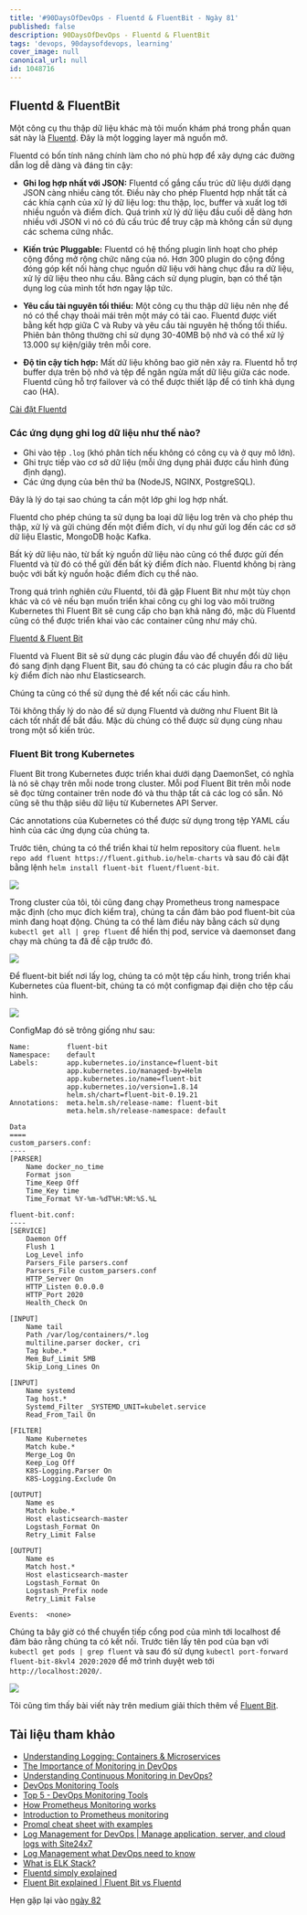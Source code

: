 ```yaml
---
title: '#90DaysOfDevOps - Fluentd & FluentBit - Ngày 81'
published: false
description: 90DaysOfDevOps - Fluentd & FluentBit
tags: 'devops, 90daysofdevops, learning'
cover_image: null
canonical_url: null
id: 1048716
---
```


## Fluentd & FluentBit

Một công cụ thu thập dữ liệu khác mà tôi muốn khám phá trong phần quan sát này là [Fluentd](https://docs.fluentd.org/). Đây là một logging layer mã nguồn mở.

Fluentd có bốn tính năng chính làm cho nó phù hợp để xây dựng các đường dẫn log dễ dàng và đáng tin cậy:

- **Ghi log hợp nhất với JSON:** Fluentd cố gắng cấu trúc dữ liệu dưới dạng JSON càng nhiều càng tốt. Điều này cho phép Fluentd hợp nhất tất cả các khía cạnh của xử lý dữ liệu log: thu thập, lọc, buffer và xuất log tới nhiều nguồn và điểm đích. Quá trình xử lý dữ liệu đầu cuối dễ dàng hơn nhiều với JSON vì nó có đủ cấu trúc để truy cập mà không cần sử dụng các schema cứng nhắc.

- **Kiến trúc Pluggable:** Fluentd có hệ thống plugin linh hoạt cho phép cộng đồng mở rộng chức năng của nó. Hơn 300 plugin do cộng đồng đóng góp kết nối hàng chục nguồn dữ liệu với hàng chục đầu ra dữ liệu, xử lý dữ liệu theo nhu cầu. Bằng cách sử dụng plugin, bạn có thể tận dụng log của mình tốt hơn ngay lập tức.

- **Yêu cầu tài nguyên tối thiểu:** Một công cụ thu thập dữ liệu nên nhẹ để nó có thể chạy thoải mái trên một máy có tải cao. Fluentd được viết bằng kết hợp giữa C và Ruby và yêu cầu tài nguyên hệ thống tối thiểu. Phiên bản thông thường chỉ sử dụng 30-40MB bộ nhớ và có thể xử lý 13.000 sự kiện/giây trên mỗi core.

- **Độ tin cậy tích hợp:** Mất dữ liệu không bao giờ nên xảy ra. Fluentd hỗ trợ buffer dựa trên bộ nhớ và tệp để ngăn ngừa mất dữ liệu giữa các node. Fluentd cũng hỗ trợ failover và có thể được thiết lập để có tính khả dụng cao (HA).

[Cài đặt Fluentd](https://docs.fluentd.org/quickstart#step-1-installing-fluentd)

### Các ứng dụng ghi log dữ liệu như thế nào?

- Ghi vào tệp `.log` (khó phân tích nếu không có công cụ và ở quy mô lớn).
- Ghi trực tiếp vào cơ sở dữ liệu (mỗi ứng dụng phải được cấu hình đúng định dạng).
- Các ứng dụng của bên thứ ba (NodeJS, NGINX, PostgreSQL).

Đây là lý do tại sao chúng ta cần một lớp ghi log hợp nhất.

Fluentd cho phép chúng ta sử dụng ba loại dữ liệu log trên và cho phép thu thập, xử lý và gửi chúng đến một điểm đích, ví dụ như gửi log đến các cơ sở dữ liệu Elastic, MongoDB hoặc Kafka.

Bất kỳ dữ liệu nào, từ bất kỳ nguồn dữ liệu nào cũng có thể được gửi đến Fluentd và từ đó có thể gửi đến bất kỳ điểm đích nào. Fluentd không bị ràng buộc với bất kỳ nguồn hoặc điểm đích cụ thể nào.

Trong quá trình nghiên cứu Fluentd, tôi đã gặp Fluent Bit như một tùy chọn khác và có vẻ nếu bạn muốn triển khai công cụ ghi log vào môi trường Kubernetes thì Fluent Bit sẽ cung cấp cho bạn khả năng đó, mặc dù Fluentd cũng có thể được triển khai vào các container cũng như máy chủ.

[Fluentd & Fluent Bit](https://docs.fluentbit.io/manual/about/fluentd-and-fluent-bit)

Fluentd và Fluent Bit sẽ sử dụng các plugin đầu vào để chuyển đổi dữ liệu đó sang định dạng Fluent Bit, sau đó chúng ta có các plugin đầu ra cho bất kỳ điểm đích nào như Elasticsearch.

Chúng ta cũng có thể sử dụng thẻ để kết nối các cấu hình.

Tôi không thấy lý do nào để sử dụng Fluentd và dường như Fluent Bit là cách tốt nhất để bắt đầu. Mặc dù chúng có thể được sử dụng cùng nhau trong một số kiến trúc.

### Fluent Bit trong Kubernetes

Fluent Bit trong Kubernetes được triển khai dưới dạng DaemonSet, có nghĩa là nó sẽ chạy trên mỗi node trong cluster. Mỗi pod Fluent Bit trên mỗi node sẽ đọc từng container trên node đó và thu thập tất cả các log có sẵn. Nó cũng sẽ thu thập siêu dữ liệu từ Kubernetes API Server.

Các annotations của Kubernetes có thể được sử dụng trong tệp YAML cấu hình của các ứng dụng của chúng ta.

Trước tiên, chúng ta có thể triển khai từ helm repository của fluent. `helm repo add fluent https://fluent.github.io/helm-charts` và sau đó cài đặt bằng lệnh `helm install fluent-bit fluent/fluent-bit`.

![](../../Days/Images/Day81_Monitoring1.png)

Trong cluster của tôi, tôi cũng đang chạy Prometheus trong namespace mặc định (cho mục đích kiểm tra), chúng ta cần đảm bảo pod fluent-bit của mình đang hoạt động. Chúng ta có thể làm điều này bằng cách sử dụng `kubectl get all | grep fluent` để hiển thị pod, service và daemonset đang chạy mà chúng ta đã đề cập trước đó.

![](../../Days/Images/Day81_Monitoring2.png)

Để fluent-bit biết nơi lấy log, chúng ta có một tệp cấu hình, trong triển khai Kubernetes của fluent-bit, chúng ta có một configmap đại diện cho tệp cấu hình.

![](../../Days/Images/Day81_Monitoring3.png)

ConfigMap đó sẽ trông giống như sau:

```
Name:         fluent-bit
Namespace:    default
Labels:       app.kubernetes.io/instance=fluent-bit
              app.kubernetes.io/managed-by=Helm
              app.kubernetes.io/name=fluent-bit
              app.kubernetes.io/version=1.8.14
              helm.sh/chart=fluent-bit-0.19.21
Annotations:  meta.helm.sh/release-name: fluent-bit
              meta.helm.sh/release-namespace: default

Data
====
custom_parsers.conf:
----
[PARSER]
    Name docker_no_time
    Format json
    Time_Keep Off
    Time_Key time
    Time_Format %Y-%m-%dT%H:%M:%S.%L

fluent-bit.conf:
----
[SERVICE]
    Daemon Off
    Flush 1
    Log_Level info
    Parsers_File parsers.conf
    Parsers_File custom_parsers.conf
    HTTP_Server On
    HTTP_Listen 0.0.0.0
    HTTP_Port 2020
    Health_Check On

[INPUT]
    Name tail
    Path /var/log/containers/*.log
    multiline.parser docker, cri
    Tag kube.*
    Mem_Buf_Limit 5MB
    Skip_Long_Lines On

[INPUT]
    Name systemd
    Tag host.*
    Systemd_Filter _SYSTEMD_UNIT=kubelet.service
    Read_From_Tail On

[FILTER]
    Name Kubernetes
    Match kube.*
    Merge_Log On
    Keep_Log Off
    K8S-Logging.Parser On
    K8S-Logging.Exclude On

[OUTPUT]
    Name es
    Match kube.*
    Host elasticsearch-master
    Logstash_Format On
    Retry_Limit False

[OUTPUT]
    Name es
    Match host.*
    Host elasticsearch-master
    Logstash_Format On
    Logstash_Prefix node
    Retry_Limit False

Events:  <none>
```


Chúng ta bây giờ có thể chuyển tiếp cổng pod của mình tới localhost để đảm bảo rằng chúng ta có kết nối. Trước tiên lấy tên pod của bạn với `kubectl get pods | grep fluent` và sau đó sử dụng `kubectl port-forward fluent-bit-8kvl4 2020:2020` để mở trình duyệt web tới `http://localhost:2020/`.

![](../../Days/Images/Day81_Monitoring4.png)

Tôi cũng tìm thấy bài viết này trên medium giải thích thêm về [Fluent Bit](https://medium.com/kubernetes-tutorials/exporting-kubernetes-logs-to-elasticsearch-using-fluent-bit-758e8de606af).

## Tài liệu tham khảo

- [Understanding Logging: Containers & Microservices](https://www.youtube.com/watch?v=MMVdkzeQ848)
- [The Importance of Monitoring in DevOps](https://www.devopsonline.co.uk/the-importance-of-monitoring-in-devops/)
- [Understanding Continuous Monitoring in DevOps?](https://medium.com/devopscurry/understanding-continuous-monitoring-in-devops-f6695b004e3b)
- [DevOps Monitoring Tools](https://www.youtube.com/watch?v=Zu53QQuYqJ0)
- [Top 5 - DevOps Monitoring Tools](https://www.youtube.com/watch?v=4t71iv_9t_4)
- [How Prometheus Monitoring works](https://www.youtube.com/watch?v=h4Sl21AKiDg)
- [Introduction to Prometheus monitoring](https://www.youtube.com/watch?v=5o37CGlNLr8)
- [Promql cheat sheet with examples](https://www.containiq.com/post/promql-cheat-sheet-with-examples)
- [Log Management for DevOps | Manage application, server, and cloud logs with Site24x7](https://www.youtube.com/watch?v=J0csO_Shsj0)
- [Log Management what DevOps need to know](https://devops.com/log-management-what-devops-teams-need-to-know/)
- [What is ELK Stack?](https://www.youtube.com/watch?v=4X0WLg05ASw)
- [Fluentd simply explained](https://www.youtube.com/watch?v=5ofsNyHZwWE&t=14s)
- [Fluent Bit explained | Fluent Bit vs Fluentd](https://www.youtube.com/watch?v=B2IS-XS-cc0)

Hẹn gặp lại vào [ngày 82](day82.md)

